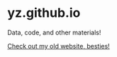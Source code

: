 yz.github.io
=================

Data, code, and other materials!

[Check out my old website, besties!](https://ryanzhou0915.github.io/yz.github.io/index.html)
